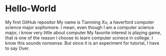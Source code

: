 # Hello-World
My first GitHub repositor
My name is Tianming Xu, a haverford computer science major sophomore. 
I mean, even though I am a computer science major, i know very little about computer
My favorite interest is playing game, that is one of the reason I choose to learn computer scinece in college.
I know this sounds nonsense.
But since it is an experiment for tutorial, I have to say
Over.

